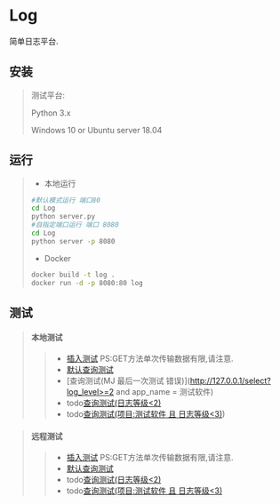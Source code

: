 # Log
简单日志平台.

## 安装

> 测试平台:
>
> Python 3.x
>
> Windows 10 or Ubuntu server 18.04

## 运行

> * 本地运行
>
> ```bash
> #默认模式运行 端口80
> cd Log
> python server.py
> #自指定端口运行 端口 8080
> cd Log
> python server -p 8080
> ```
>
> * Docker
>
> ```bash
> docker build -t log .
> docker run -d -p 8080:80 log
> ```

## 测试
> #### 本地测试
> > * [插入测试](http://127.0.0.1/insert?name=测试软件&log=[{"level":1,"time":"1.2223s","info":"测试消息1"},{"level":2,"time":"1.2223s","info":"测试消息2"}]) PS:GET方法单次传输数据有限,请注意.
> > * [默认查询测试](http://127.0.0.1/select?1=1)
> > * [查询测试(MJ 最后一次测试 错误)](http://127.0.0.1/select?log_level>=2 and app_name = 测试软件)
> > * todo[查询测试(日志等级<2)](http://127.0.0.1/select?level=<2)
> > * todo[查询测试(项目:测试软件 且 日志等级<3)](http://127.0.0.1/select?name=测试软件&level=<3))

> ####  远程测试
>> * [插入测试](/insert?name=测试软件&log=[{"level":1,"time":"1.2223s","info":"测试消息1"},{"level":2,"time":"1.2223s","info":"测试消息2"}]) PS:GET方法单次传输数据有限,请注意.
>> * [默认查询测试](/select)
>> * todo[查询测试(日志等级<2)](/select?level=<2)
>> * todo[查询测试(项目:测试软件 且 日志等级<3)](/select?name=测试软件&level=<3)
